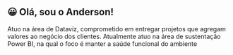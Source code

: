 ## 😀 Olá, sou o Anderson!
Atuo na área de Dataviz, comprometido em entregar projetos que agregam valores ao negócio dos clientes.
Atualmente atuo na área de sustentação Power BI, na qual o foco é manter a saúde funcional do ambiente 
<!--
**andersonsantos-dataviz-pbi/andersonsantos-dataviz-pbi** is a ✨ _special_ ✨ repository because its `README.md` (this file) appears on your GitHub profile.

Here are some ideas to get you started:

- 🔭 I’m currently working on ...
- 🌱 I’m currently learning ...
- 👯 I’m looking to collaborate on ...
- 🤔 I’m looking for help with ...
- 💬 Ask me about ...
- 📫 How to reach me: ...
- 😄 Pronouns: ...
- ⚡ Fun fact: ...
-->
